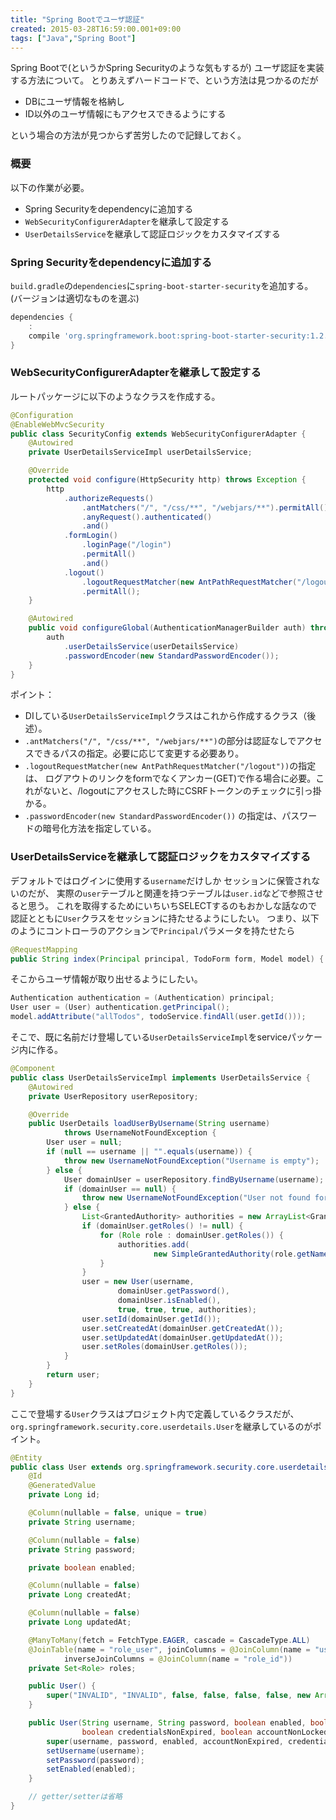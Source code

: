 ```yaml
---
title: "Spring Bootでユーザ認証"
created: 2015-03-28T16:59:00.001+09:00
tags: ["Java","Spring Boot"]
---
```

Spring Bootで(というかSpring Securityのような気もするが)
ユーザ認証を実装する方法について。
とりあえずハードコードで、という方法は見つかるのだが

* DBにユーザ情報を格納し
* ID以外のユーザ情報にもアクセスできるようにする

という場合の方法が見つからず苦労したので記録しておく。
<!--more-->

### 概要

以下の作業が必要。

* Spring Securityをdependencyに追加する
* `WebSecurityConfigurerAdapter`を継承して設定する
* `UserDetailsService`を継承して認証ロジックをカスタマイズする

### Spring Securityをdependencyに追加する

`build.gradle`の`dependencies`に`spring-boot-starter-security`を追加する。
(バージョンは適切なものを選ぶ)

```groovy
dependencies {
    :
    compile 'org.springframework.boot:spring-boot-starter-security:1.2.2.RELEASE'
}
```

### WebSecurityConfigurerAdapterを継承して設定する

ルートパッケージに以下のようなクラスを作成する。

```java
@Configuration
@EnableWebMvcSecurity
public class SecurityConfig extends WebSecurityConfigurerAdapter {
    @Autowired
    private UserDetailsServiceImpl userDetailsService;

    @Override
    protected void configure(HttpSecurity http) throws Exception {
        http
            .authorizeRequests()
                .antMatchers("/", "/css/**", "/webjars/**").permitAll()
                .anyRequest().authenticated()
                .and()
            .formLogin()
                .loginPage("/login")
                .permitAll()
                .and()
            .logout()
                .logoutRequestMatcher(new AntPathRequestMatcher("/logout")) // Required to use GET method for logout
                .permitAll();
    }

    @Autowired
    public void configureGlobal(AuthenticationManagerBuilder auth) throws Exception {
        auth
            .userDetailsService(userDetailsService)
            .passwordEncoder(new StandardPasswordEncoder());
    }
}
```

ポイント：

* DIしている`UserDetailsServiceImpl`クラスはこれから作成するクラス（後述）。
* `.antMatchers("/", "/css/**", "/webjars/**")`の部分は認証なしでアクセスできるパスの指定。必要に応じて変更する必要あり。
* `.logoutRequestMatcher(new AntPathRequestMatcher("/logout"))`の指定は、
ログアウトのリンクをformでなくアンカー(GET)で作る場合に必要。これがないと、/logoutにアクセスした時にCSRFトークンのチェックに引っ掛かる。
* `.passwordEncoder(new StandardPasswordEncoder())`
の指定は、パスワードの暗号化方法を指定している。

### UserDetailsServiceを継承して認証ロジックをカスタマイズする

デフォルトではログインに使用する`username`だけしか
セッションに保管されないのだが、
実際の`user`テーブルと関連を持つテーブルは`user.id`などで参照させると思う。
これを取得するためにいちいちSELECTするのもおかしな話なので
認証とともに`User`クラスをセッションに持たせるようにしたい。
つまり、以下のようにコントローラのアクションで`Principal`パラメータを持たせたら

```java
@RequestMapping
public String index(Principal principal, TodoForm form, Model model) {
```

そこからユーザ情報が取り出せるようにしたい。

```java
Authentication authentication = (Authentication) principal;
User user = (User) authentication.getPrincipal();
model.addAttribute("allTodos", todoService.findAll(user.getId()));
```

そこで、既に名前だけ登場している`UserDetailsServiceImpl`をserviceパッケージ内に作る。

```java
@Component
public class UserDetailsServiceImpl implements UserDetailsService {
    @Autowired
    private UserRepository userRepository;

    @Override
    public UserDetails loadUserByUsername(String username)
            throws UsernameNotFoundException {
        User user = null;
        if (null == username || "".equals(username)) {
            throw new UsernameNotFoundException("Username is empty");
        } else {
            User domainUser = userRepository.findByUsername(username);
            if (domainUser == null) {
                throw new UsernameNotFoundException("User not found for name: " + username);
            } else {
                List<GrantedAuthority> authorities = new ArrayList<GrantedAuthority>();
                if (domainUser.getRoles() != null) {
                    for (Role role : domainUser.getRoles()) {
                        authorities.add(
                                new SimpleGrantedAuthority(role.getName()));
                    }
                }
                user = new User(username,
                        domainUser.getPassword(),
                        domainUser.isEnabled(),
                        true, true, true, authorities);
                user.setId(domainUser.getId());
                user.setCreatedAt(domainUser.getCreatedAt());
                user.setUpdatedAt(domainUser.getUpdatedAt());
                user.setRoles(domainUser.getRoles());
            }
        }
        return user;
    }
}
```

ここで登場する`User`クラスはプロジェクト内で定義しているクラスだが、`org.springframework.security.core.userdetails.User`を継承しているのがポイント。

```java
@Entity
public class User extends org.springframework.security.core.userdetails.User {
    @Id
    @GeneratedValue
    private Long id;

    @Column(nullable = false, unique = true)
    private String username;

    @Column(nullable = false)
    private String password;

    private boolean enabled;

    @Column(nullable = false)
    private Long createdAt;

    @Column(nullable = false)
    private Long updatedAt;

    @ManyToMany(fetch = FetchType.EAGER, cascade = CascadeType.ALL)
    @JoinTable(name = "role_user", joinColumns = @JoinColumn(name = "user_id"),
            inverseJoinColumns = @JoinColumn(name = "role_id"))
    private Set<Role> roles;

    public User() {
        super("INVALID", "INVALID", false, false, false, false, new ArrayList<GrantedAuthority>());
    }

    public User(String username, String password, boolean enabled, boolean accountNonExpired,
                boolean credentialsNonExpired, boolean accountNonLocked, Collection<? extends GrantedAuthority> authorities) {
        super(username, password, enabled, accountNonExpired, credentialsNonExpired, accountNonLocked, authorities);
        setUsername(username);
        setPassword(password);
        setEnabled(enabled);
    }

    // getter/setterは省略
}
```
